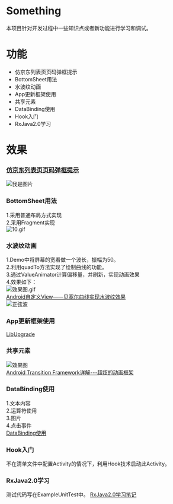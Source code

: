 # Something
本项目针对开发过程中一些知识点或者新功能进行学习和调试。
# 功能
- 仿京东列表页页码弹框提示
- BottomSheet用法
- 水波纹动画
- App更新框架使用
- 共享元素
- DataBinding使用
- Hook入门
- RxJava2.0学习

# 效果
### [仿京东列表页页码弹框提示](http://www.jianshu.com/p/2049098946df)
![我是图片](http://upload-images.jianshu.io/upload_images/93730-1db66a2894c58ccb.gif?imageMogr2/auto-orient/strip)

### BottomSheet用法
1.采用普通布局方式实现<br />
2.采用Fragment实现
<br />
![10.gif](http://upload-images.jianshu.io/upload_images/93730-5322af4aacf95c6d.gif?imageMogr2/auto-orient/strip)

### 水波纹动画
1.Demo中将屏幕的宽看做一个波长，振幅为50。<br />
2.利用quadTo方法实现了绘制曲线的功能。<br />
3.通过ValueAnimator计算偏移量，并刷新，实现动画效果<br />
4.效果如下：<br />
![效果图.gif](http://upload-images.jianshu.io/upload_images/93730-5f93fd96f5d6e8b7.gif?imageMogr2/auto-orient/strip)<br />
[Android自定义View——贝塞尔曲线实现水波纹效果](http://blog.csdn.net/qq_30379689/article/details/53098481)<br />
![正弦波](http://a3.att.hudong.com/58/09/01300000426763124749095982212.jpg)<br />

### App更新框架使用
[LibUpgrade](https://github.com/Money888/LibUpgrade)<br />
### 共享元素
![效果图](http://upload-images.jianshu.io/upload_images/93730-516666db8ef89d2f.gif?imageMogr2/auto-orient/strip)<br />
[Android Transition Framework详解---超炫的动画框架](http://www.jianshu.com/p/e497123652b5)<br />

### DataBinding使用
1.文本内容<br />
2.运算符使用<br />
3.图片<br />
4.点击事件<br />
[DataBinding使用](http://blog.csdn.net/Jason847/article/details/60142116)

### Hook入门
不在清单文件中配置Activity的情况下，利用Hook技术启动此Activity。

### RxJava2.0学习
测试代码写在ExampleUnitTest中。
[RxJava2.0学习笔记](http://www.jianshu.com/p/fb68dfeee66d)<br />
